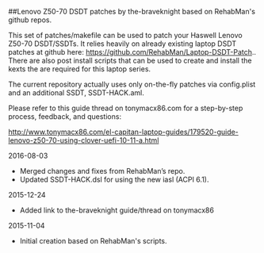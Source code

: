 ##Lenovo Z50-70 DSDT patches by the-braveknight based on RehabMan's github repos.

This set of patches/makefile can be used to patch your Haswell Lenovo Z50-70 DSDT/SSDTs.  It relies heavily on already existing laptop DSDT patches at github here: https://github.com/RehabMan/Laptop-DSDT-Patch.. There are also post install scripts that can be used to create and install the kexts the are required for this laptop series.

The current repository actually uses only on-the-fly patches via config.plist and an additional SSDT, SSDT-HACK.aml.

Please refer to this guide thread on tonymacx86.com for a step-by-step process, feedback, and questions:

http://www.tonymacx86.com/el-capitan-laptop-guides/179520-guide-lenovo-z50-70-using-clover-uefi-10-11-a.html

2016-08-03

- Merged changes and fixes from RehabMan’s repo.
- Updated SSDT-HACK.dsl for using the new iasl (ACPI 6.1).


2015-12-24

- Added link to the-braveknight guide/thread on tonymacx86


2015-11-04

- Initial creation based on RehabMan's scripts.

